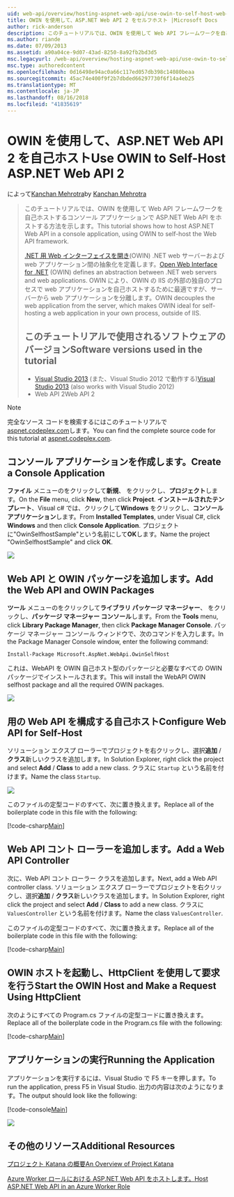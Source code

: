 ```yaml
---
uid: web-api/overview/hosting-aspnet-web-api/use-owin-to-self-host-web-api
title: OWIN を使用して、ASP.NET Web API 2 をセルフホスト |Microsoft Docs
author: rick-anderson
description: このチュートリアルでは、OWIN を使用して Web API フレームワークを自己ホストするコンソール アプリケーションで ASP.NET Web API をホストする方法を示します。 Web Interface for .NET (OWIN) d を開く.
ms.author: riande
ms.date: 07/09/2013
ms.assetid: a90a04ce-9d07-43ad-8250-8a92fb2bd3d5
msc.legacyurl: /web-api/overview/hosting-aspnet-web-api/use-owin-to-self-host-web-api
msc.type: authoredcontent
ms.openlocfilehash: 0d16498e94ac0a66c117ed057db398c14080beaa
ms.sourcegitcommit: 45ac74e400f9f2b7dbded66297730f6f14a4eb25
ms.translationtype: MT
ms.contentlocale: ja-JP
ms.lasthandoff: 08/16/2018
ms.locfileid: "41835619"
---
```

<a name="use-owin-to-self-host-aspnet-web-api-2"></a><span data-ttu-id="517d6-104">OWIN を使用して、ASP.NET Web API 2 を自己ホスト</span><span class="sxs-lookup"><span data-stu-id="517d6-104">Use OWIN to Self-Host ASP.NET Web API 2</span></span>
====================
<span data-ttu-id="517d6-105">によって[Kanchan Mehrotra](https://twitter.com/kanchanmeh)</span><span class="sxs-lookup"><span data-stu-id="517d6-105">by [Kanchan Mehrotra](https://twitter.com/kanchanmeh)</span></span>

> <span data-ttu-id="517d6-106">このチュートリアルでは、OWIN を使用して Web API フレームワークを自己ホストするコンソール アプリケーションで ASP.NET Web API をホストする方法を示します。</span><span class="sxs-lookup"><span data-stu-id="517d6-106">This tutorial shows how to host ASP.NET Web API in a console application, using OWIN to self-host the Web API framework.</span></span>
> 
> <span data-ttu-id="517d6-107">[.NET 用 Web インターフェイスを開き](http://owin.org)(OWIN) .NET web サーバーおよび web アプリケーション間の抽象化を定義します。</span><span class="sxs-lookup"><span data-stu-id="517d6-107">[Open Web Interface for .NET](http://owin.org) (OWIN) defines an abstraction between .NET web servers and web applications.</span></span> <span data-ttu-id="517d6-108">OWIN により、OWIN の IIS の外部の独自のプロセスで web アプリケーションを自己ホストするために最適ですが、サーバーから web アプリケーションを分離します。</span><span class="sxs-lookup"><span data-stu-id="517d6-108">OWIN decouples the web application from the server, which makes OWIN ideal for self-hosting a web application in your own process, outside of IIS.</span></span>
> 
> ## <a name="software-versions-used-in-the-tutorial"></a><span data-ttu-id="517d6-109">このチュートリアルで使用されるソフトウェアのバージョン</span><span class="sxs-lookup"><span data-stu-id="517d6-109">Software versions used in the tutorial</span></span>
> 
> 
> - <span data-ttu-id="517d6-110">[Visual Studio 2013](https://www.microsoft.com/visualstudio/eng/2013-downloads) (また、Visual Studio 2012 で動作する)</span><span class="sxs-lookup"><span data-stu-id="517d6-110">[Visual Studio 2013](https://www.microsoft.com/visualstudio/eng/2013-downloads) (also works with Visual Studio 2012)</span></span>
> - <span data-ttu-id="517d6-111">Web API 2</span><span class="sxs-lookup"><span data-stu-id="517d6-111">Web API 2</span></span>


> [!NOTE]
> <span data-ttu-id="517d6-112">完全なソース コードを検索するにはこのチュートリアルで[aspnet.codeplex.com](https://aspnet.codeplex.com/SourceControl/latest#Samples/WebApi/OwinSelfhostSample/ReadMe.txt)します。</span><span class="sxs-lookup"><span data-stu-id="517d6-112">You can find the complete source code for this tutorial at [aspnet.codeplex.com](https://aspnet.codeplex.com/SourceControl/latest#Samples/WebApi/OwinSelfhostSample/ReadMe.txt).</span></span>


## <a name="create-a-console-application"></a><span data-ttu-id="517d6-113">コンソール アプリケーションを作成します。</span><span class="sxs-lookup"><span data-stu-id="517d6-113">Create a Console Application</span></span>

<span data-ttu-id="517d6-114">**ファイル** メニューのをクリックして**新規**、 をクリックし、**プロジェクト**します。</span><span class="sxs-lookup"><span data-stu-id="517d6-114">On the **File** menu, click **New**, then click **Project**.</span></span> <span data-ttu-id="517d6-115">**インストールされたテンプレート**、Visual c# では、クリックして**Windows**  をクリックし、**コンソール アプリケーション**します。</span><span class="sxs-lookup"><span data-stu-id="517d6-115">From **Installed Templates**, under Visual C#, click **Windows** and then click **Console Application**.</span></span> <span data-ttu-id="517d6-116">プロジェクトに"OwinSelfhostSample"という名前にして**OK**します。</span><span class="sxs-lookup"><span data-stu-id="517d6-116">Name the project "OwinSelfhostSample" and click **OK**.</span></span>

[![](use-owin-to-self-host-web-api/_static/image2.png)](use-owin-to-self-host-web-api/_static/image1.png)

## <a name="add-the-web-api-and-owin-packages"></a><span data-ttu-id="517d6-117">Web API と OWIN パッケージを追加します。</span><span class="sxs-lookup"><span data-stu-id="517d6-117">Add the Web API and OWIN Packages</span></span>

<span data-ttu-id="517d6-118">**ツール** メニューのをクリックして**ライブラリ パッケージ マネージャー**、 をクリックし、**パッケージ マネージャー コンソール**します。</span><span class="sxs-lookup"><span data-stu-id="517d6-118">From the **Tools** menu, click **Library Package Manager**, then click **Package Manager Console**.</span></span> <span data-ttu-id="517d6-119">パッケージ マネージャー コンソール ウィンドウで、次のコマンドを入力します。</span><span class="sxs-lookup"><span data-stu-id="517d6-119">In the Package Manager Console window, enter the following command:</span></span>

`Install-Package Microsoft.AspNet.WebApi.OwinSelfHost`

<span data-ttu-id="517d6-120">これは、WebAPI を OWIN 自己ホスト型のパッケージと必要なすべての OWIN パッケージでインストールされます。</span><span class="sxs-lookup"><span data-stu-id="517d6-120">This will install the WebAPI OWIN selfhost package and all the required OWIN packages.</span></span>

[![](use-owin-to-self-host-web-api/_static/image4.png)](use-owin-to-self-host-web-api/_static/image3.png)

## <a name="configure-web-api-for-self-host"></a><span data-ttu-id="517d6-121">用の Web API を構成する自己ホスト</span><span class="sxs-lookup"><span data-stu-id="517d6-121">Configure Web API for Self-Host</span></span>

<span data-ttu-id="517d6-122">ソリューション エクスプ ローラーでプロジェクトを右クリックし、選択**追加** / **クラス**新しいクラスを追加します。</span><span class="sxs-lookup"><span data-stu-id="517d6-122">In Solution Explorer, right click the project and select **Add** / **Class** to add a new class.</span></span> <span data-ttu-id="517d6-123">クラスに `Startup` という名前を付けます。</span><span class="sxs-lookup"><span data-stu-id="517d6-123">Name the class `Startup`.</span></span>

![](use-owin-to-self-host-web-api/_static/image5.png)

<span data-ttu-id="517d6-124">このファイルの定型コードのすべて、次に置き換えます。</span><span class="sxs-lookup"><span data-stu-id="517d6-124">Replace all of the boilerplate code in this file with the following:</span></span>

[!code-csharp[Main](use-owin-to-self-host-web-api/samples/sample1.cs)]

## <a name="add-a-web-api-controller"></a><span data-ttu-id="517d6-125">Web API コント ローラーを追加します。</span><span class="sxs-lookup"><span data-stu-id="517d6-125">Add a Web API Controller</span></span>

<span data-ttu-id="517d6-126">次に、Web API コント ローラー クラスを追加します。</span><span class="sxs-lookup"><span data-stu-id="517d6-126">Next, add a Web API controller class.</span></span> <span data-ttu-id="517d6-127">ソリューション エクスプ ローラーでプロジェクトを右クリックし、選択**追加** / **クラス**新しいクラスを追加します。</span><span class="sxs-lookup"><span data-stu-id="517d6-127">In Solution Explorer, right click the project and select **Add** / **Class** to add a new class.</span></span> <span data-ttu-id="517d6-128">クラスに `ValuesController` という名前を付けます。</span><span class="sxs-lookup"><span data-stu-id="517d6-128">Name the class `ValuesController`.</span></span>

<span data-ttu-id="517d6-129">このファイルの定型コードのすべて、次に置き換えます。</span><span class="sxs-lookup"><span data-stu-id="517d6-129">Replace all of the boilerplate code in this file with the following:</span></span>

[!code-csharp[Main](use-owin-to-self-host-web-api/samples/sample2.cs)]

## <a name="start-the-owin-host-and-make-a-request-using-httpclient"></a><span data-ttu-id="517d6-130">OWIN ホストを起動し、HttpClient を使用して要求を行う</span><span class="sxs-lookup"><span data-stu-id="517d6-130">Start the OWIN Host and Make a Request Using HttpClient</span></span>

<span data-ttu-id="517d6-131">次のようにすべての Program.cs ファイルの定型コードに置き換えます。</span><span class="sxs-lookup"><span data-stu-id="517d6-131">Replace all of the boilerplate code in the Program.cs file with the following:</span></span>

[!code-csharp[Main](use-owin-to-self-host-web-api/samples/sample3.cs)]

## <a name="running-the-application"></a><span data-ttu-id="517d6-132">アプリケーションの実行</span><span class="sxs-lookup"><span data-stu-id="517d6-132">Running the Application</span></span>

<span data-ttu-id="517d6-133">アプリケーションを実行するには、Visual Studio で F5 キーを押します。</span><span class="sxs-lookup"><span data-stu-id="517d6-133">To run the application, press F5 in Visual Studio.</span></span> <span data-ttu-id="517d6-134">出力の内容は次のようになります。</span><span class="sxs-lookup"><span data-stu-id="517d6-134">The output should look like the following:</span></span>

[!code-console[Main](use-owin-to-self-host-web-api/samples/sample4.cmd)]

![](use-owin-to-self-host-web-api/_static/image6.png)

## <a name="additional-resources"></a><span data-ttu-id="517d6-135">その他のリソース</span><span class="sxs-lookup"><span data-stu-id="517d6-135">Additional Resources</span></span>

[<span data-ttu-id="517d6-136">プロジェクト Katana の概要</span><span class="sxs-lookup"><span data-stu-id="517d6-136">An Overview of Project Katana</span></span>](../../../aspnet/overview/owin-and-katana/an-overview-of-project-katana.md)

[<span data-ttu-id="517d6-137">Azure Worker ロールにおける ASP.NET Web API をホストします。</span><span class="sxs-lookup"><span data-stu-id="517d6-137">Host ASP.NET Web API in an Azure Worker Role</span></span>](host-aspnet-web-api-in-an-azure-worker-role.md)
